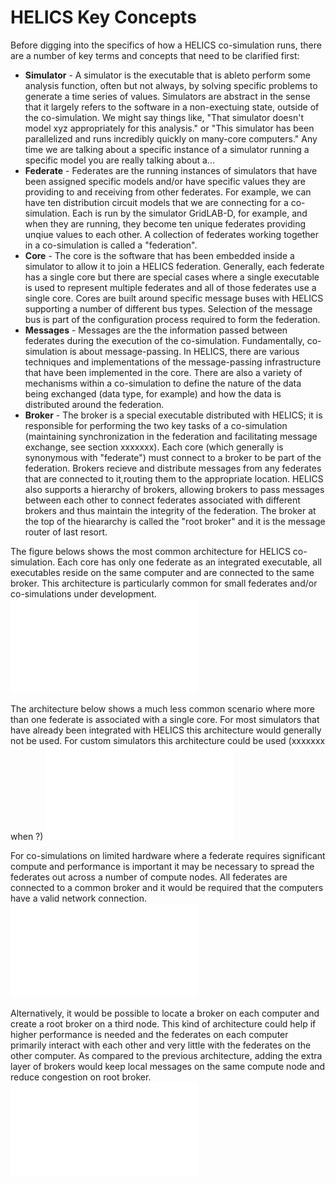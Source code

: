 # HELICS Key Concepts #

Before digging into the specifics of how a HELICS co-simulation runs, there are a number of key terms and concepts that need to be clarified first:

* **Simulator** - A simulator is the executable that is ableto perform some analysis function, often but not always, by solving specific problems to generate a time series of values. Simulators are abstract in the sense that it largely refers to the software in a non-exectuing state, outside of the co-simulation. We might say things like, "That simulator doesn't model xyz appropriately for this analysis." or "This simulator has been parallelized and runs incredibly quickly on many-core computers." Any time we are talking about a specific instance of a simulator running a specific model you are really talking about a...
* **Federate** - Federates are the running instances of simulators that have been assigned specific models and/or have specific values they are providing to and receiving from other federates. For example, we can have ten distribution circuit models that we are connecting for a co-simulation. Each is run by the simulator GridLAB-D, for example, and when they are running, they become ten unique federates providing unqiue values to each other. A collection of federates working together in a co-simulation is called a "federation".
* **Core** - The core is the software that has been embedded inside a simulator to allow it to join a HELICS federation. Generally, each federate has a single core but there are special cases where a single executable is used to represent multiple federates and all of those federates use a single core. Cores are built around specific message buses with HELICS supporting a number of different bus types. Selection of the message bus is part of the configuration process required to form the federation.
* **Messages** - Messages are the the information passed between federates during the execution of the co-simulation. Fundamentally, co-simulation is about message-passing. In HELICS, there are various techniques and implementations of the message-passing infrastructure that have been implemented in the core. There are also a variety of mechanisms within a co-simulation to define the nature of the data being exchanged (data type, for example) and how the data is distributed around the federation.
* **Broker** - The broker is a special executable distributed with HELICS; it is responsible for performing the two key tasks of a co-simulation (maintaining synchronization in the federation and facilitating message exchange, see section xxxxxxx). Each core (which generally is synonymous with "federate") must connect to a broker to be part of the federation. Brokers recieve and distribute messages from any federates that are connected to it,routing them to the appropriate location. HELICS also supports a hierarchy of brokers, allowing brokers to pass messages between each other to connect federates associated with different brokers and thus maintain the integrity of the federation. The broker at the top of the hieararchy is called the "root broker" and it is the message router of last resort.

The figure belows shows the most common architecture for HELICS co-simulation. Each core has only one federate as an integrated executable, all executables reside on the same computer and are connected to the same broker. This architecture is particularly common for small federates and/or co-simulations under development.
![HELICS Architecture 1](../img/helics_architecture_1.pdf)

The architecture below shows a much less common scenario where more than one federate is associated with a single core. For most simulators that have already been integrated with HELICS this architecture would generally not be used. For custom simulators this architecture could be used (xxxxxxx when ?)
![HELICS Architecture 2](../img/helics_architecture_2.pdf)

For co-simulations on limited hardware where a federate requires significant compute and performance is important it may be necessary to spread the federates out across a number of compute nodes. All federates are connected to a common broker and it would be required that the computers have a valid network connection.
![HELICS Architecture 4](../img/helics_architecture_4.pdf)

Alternatively, it would be possible to locate a broker on each computer and create a root broker on a third node. This kind of architecture could help if higher performance is needed and the federates on each computer primarily interact with each other and very little with the federates on the other computer. As compared to the previous architecture, adding the extra layer of brokers would keep local messages on the same compute node and reduce congestion on root broker.
![HELICS Architecture 3](../img/helics_architecture_3.pdf)



